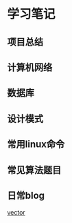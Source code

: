 # 学习笔记


## 项目总结
## 计算机网络
## 数据库

## 设计模式
## 常用linux命令
## 常见算法题目

## 日常blog

[vector](./vector/vector.md)